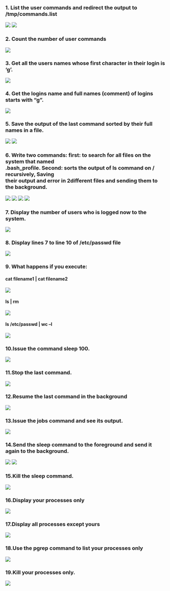 ### 1. List the user commands and redirect the output to /tmp/commands.list</font>
<img src="./pics/01.png"/>
<img src="./pics/01-01.png"/>

### 2. Count the number of user commands

<img src="./pics/02.png"/>

### 3. Get all the users names whose first character in their login is ‘g’.

<img src="./pics/03.png"/>

### 4. Get the logins name and full names (comment) of logins starts with “g”.

<img src="./pics/04.png"/>

### 5. Save the output of the last command sorted by their full names in a file.

<img src="./pics/05.png"/>
<img src="./pics/05-1.png"/>

### 6. Write two commands: first: to search for all files on the system that named<br/>.bash_profile. Second: sorts the output of ls command on / recursively, Saving<br/>their output and error in 2different files and sending them to the background.

<img src="./pics/06.png"/>
<img src="./pics/06-1.png"/>
<img src="./pics/06-03.png"/>
<img src="./pics/06-04.png"/>

### 7. Display the number of users who is logged now to the system.

<img src="./pics/07.png"/>

### 8. Display lines 7 to line 10 of /etc/passwd file

<img src="./pics/08.png"/>

### 9. What happens if you execute:

#### cat filename1 | cat filename2

<img src="./pics/09-01.png"/>

#### ls | rm

<img src="./pics/09-02.png"/>

#### ls /etc/passwd | wc –l

<img src="./pics/09-03.png"/>

### 10.Issue the command sleep 100.

<img src="./pics/10.png"/>

### 11.Stop the last command.

<img src="./pics/11.png"/>

### 12.Resume the last command in the background

<img src="./pics/12.png"/>

### 13.Issue the jobs command and see its output.

<img src="./pics/13.png"/>

### 14.Send the sleep command to the foreground and send it again to the background.

<img src="./pics/14-1.png"/>
<img src="./pics/14-2.png"/>

### 15.Kill the sleep command.

<img src="./pics/15.png"/>

### 16.Display your processes only

<img src="./pics/16.png"/>

### 17.Display all processes except yours

<img src="./pics/17.png"/>

### 18.Use the pgrep command to list your processes only

<img src="./pics/18.png"/>

### 19.Kill your processes only.

<img src="./pics/19.png"/>
